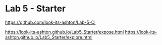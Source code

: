 # Lab 5 - Starter
https://github.com/look-its-ashton/Lab-5-CI

https://look-its-ashton.github.io/Lab5_Starter/expose.html
https://look-its-ashton.github.io/Lab5_Starter/explore.html
